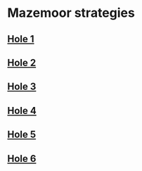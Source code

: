 # Mazemoor strategies

## [Hole 1](mazemoor/1.md)
## [Hole 2](mazemoor/2.md)
## [Hole 3](mazemoor/3.md)
## [Hole 4](mazemoor/4.md)
## [Hole 5](mazemoor/5.md)
## [Hole 6](mazemoor/6.md)

